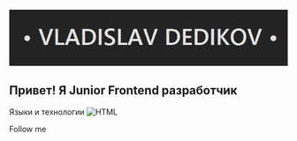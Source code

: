 ![Header](https://github.com/crew-dev/crew-dev/blob/main/assets/line.png)

## Привет! Я Junior Frontend разработчик

Языки и технологии
![HTML](https://img.shields.io/badge/-<HTML>-<important>)

Follow me